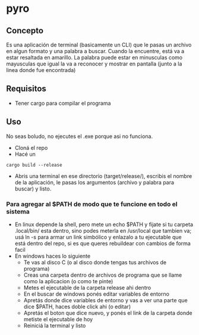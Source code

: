 # pyro

## Concepto
Es una aplicación de terminal (basicamente un CLI) que le pasas un archivo en algun formato y una palabra a buscar. Cuando la encuentre, está va a estar resaltada en amarillo. La palabra puede estar en minusculas como mayusculas que igual la va a reconocer y mostrar en pantalla (junto a la linea donde fue encontrada)

## Requisitos
- Tener cargo para compilar el programa

## Uso
No seas boludo, no ejecutes el .exe porque asi no funciona.
- Cloná el repo
- Hacé un
```
cargo build --release
```

- Abris una terminal en ese directorio (target/release/), escribis el nombre de la aplicación, le pasas los argumentos (archivo y palabra para buscar) y listo.
### Para agregar al $PATH de modo que te funcione en todo el sistema
- En linux depende la shell, pero mete un echo $PATH y fijate si tu carpeta .local/bin/ esta dentro, sino podes meterla en /usr/local que tambien va; usá ln -s para armar un link simbólico y enlazalo a tu ejecutable que está dentro del repo, si es que queres rebuildear con cambios de forma facil
- En windows haces lo siguiente
   - Te vas al disco C (o al disco donde tengas tus archivos de programa)
   - Creas una carpeta dentro de archivos de programa que se llame como la aplicacion (o como te pinte)
   - Metes el ejecutable de la carpeta release ahi dentro
   - En el buscar de windows ponés editar variables de entorno
   - Apretás donde dice variables de entorno y vas a ver una parte que dice $PATH, haces doble click ahi (o editar)
   - Apretás el boton que dice nuevo, y ponés el link de la carpeta donde metiste el ejecutable de hoy
   - Reiniciá la terminal y listo
